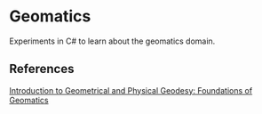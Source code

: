 # Geomatics
Experiments in C# to learn about the geomatics domain.

## References
[Introduction to Geometrical and Physical Geodesy: Foundations of Geomatics](http://www.esri.com/news/releases/10_2qtr/geomatics-book.html)
